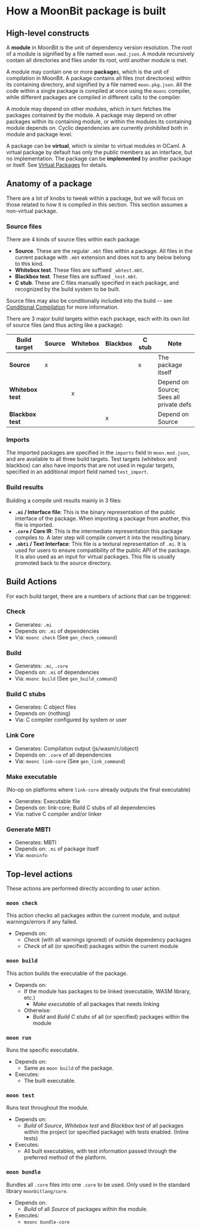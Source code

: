 # How a MoonBit package is built

## High-level constructs

A **module** in MoonBit is the unit of dependency version resolution.
The root of a module is signified by a file named `moon.mod.json`.
A module recursively contain all directories and files under its root,
until another module is met.

A module may contain one or more **package**s,
which is the unit of compilation in MoonBit.
A package contains all files (not directories) within its containing directory,
and signified by a file named `moon.pkg.json`.
All the code within a single package is compiled at once using the `moonc` compiler,
while different packages are compiled in different calls to the compiler.

A module may depend on other modules,
which in turn fetches the packages contained by the module.
A package may depend on other packages within its containing module,
or within the modules its containing module depends on.
Cyclic dependencies are currently prohibited both in module and package level.

A package can be **virtual**,
which is similar to virtual modules in OCaml.
A virtual package by default has only the public members as an interface,
but no implementation.
The package can be **implemented** by another package or itself.
See [Virtual Packages](./virtual-pkg.md) for details.

## Anatomy of a package

There are a lot of knobs to tweak within a package,
but we will focus on those related to how it is compiled in this section.
This section assumes a non-virtual package.

### Source files

There are 4 kinds of source files within each package:

- **Source**. These are the regular `.mbt` files within a package.
  All files in the current package with `.mbt` extension
  and does not to any below belong to this kind.
- **Whitebox test**. These files are suffixed `_wbtest.mbt`.
- **Blackbox test**. These files are suffixed `_test.mbt`.
- **C stub**. These are C files manually specified in each package,
  and recognized by the build system to be built.

Source files may also be conditionally included into the build --
see [Conditional Compilation](./cond-comp.md) for more information.

There are 3 major build targets within each package,
each with its own list of source files (and thus acting like a package):

| Build target      | Source | Whitebox | Blackbox | C stub | Note                                    |
| ----------------- | ------ | -------- | -------- | ------ | --------------------------------------- |
| **Source**        | x      |          |          | x      | The package itself                      |
| **Whitebox test** |        | x        |          |        | Depend on Source; Sees all private defs |
| **Blackbox test** |        |          | x        |        | Depend on Source                        |

### Imports

The imported packages are specified in the `imports` field in `moon.mod.json`,
and are available to all three build targets.
Test targets (whitebox and blackbox) can also have imports that are not used in regular targets,
specified in an additional import field named `test_import`.

### Build results

Building a compile unit results mainly in 3 files:

- **`.mi` / Interface file**:
  This is the binary representation of the public interface of the package.
  When importing a package from another, this file is imported.
- **`.core` / Core IR**:
  This is the intermediate representation this package compiles to.
  A later step will compile convert it into the resulting binary.
- **`.mbti` / Text Interface**:
  This file is a textural representation of `.mi`.
  It is used for users to ensure compatibility of the public API of the package.
  It is also used as an input for virtual packages.
  This file is usually promoted back to the source directory.

## Build Actions

For each build target, there are a numbers of actions that can be triggered:

### Check

- Generates: `.mi`
- Depends on: `.mi` of dependencies
- Via: `moonc check` (See `gen_check_command`)

### Build

- Generates: `.mi`, `.core`
- Depends on: `.mi` of dependencies
- Via: `moonc build` (See `gen_build_command`)

### Build C stubs

- Generates: C object files
- Depends on: (nothing)
- Via: C compiler configured by system or user

### Link Core

- Generates: Compilation output (js/wasm/c/object)
- Depends on: `.core` of all dependencies
- Via: `moonc link-core` (See `gen_link_command`)

### Make executable

(No-op on platforms where `link-core` already outputs the final executable)

- Generates: Executable file
- Depends on: link-core; Build C stubs of all dependencies
- Via: native C compiler and/or linker

### Generate MBTI

- Generates: MBTI
- Depends on: `.mi` of package itself
- Via: `mooninfo`

## Top-level actions

These actions are performed directly according to user action.

### `moon check`

This action checks all packages within the current module,
and output warnings/errors if any failed.

- Depends on:
  - _Check_ (with all warnings ignored) of outside dependency packages
  - _Check_ of all (or specified) packages within the current module

### `moon build`

This action builds the executable of the package.

- Depends on:
  - If the module has packages to be linked (executable, WASM library, etc.)
    - _Make executable_ of all packages that needs linking
  - Otherwise:
    - _Build_ and _Build C stubs_ of all (or specified) packages within the module

### `moon run`

Runs the specific executable.

- Depends on:
  - Same as `moon build` of the package.
- Executes:
  - The built executable.

### `moon test`

Runs test throughout the module.

- Depends on:
  - _Build_ of _Source_, _Whitebox test_ and _Blackbox test_ of all packages within the project
    (or specified package) with tests enabled. (Inline tests)
- Executes:
  - All built executables, with test information passed through the preferred method of the platform.

### `moon bundle`

Bundles all `.core` files into one `.core` to be used.
Only used in the standard library `moonbitlang/core`.

- Depends on:
  - _Build_ of all _Source_ of packages within the module.
- Executes:
  - `moonc bundle-core`
